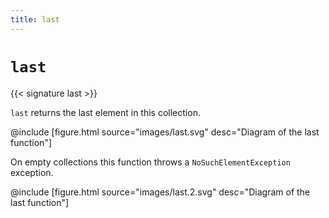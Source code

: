 ```yaml
---
title: last
---
```


# `last`

{{< signature last >}}

`last` returns the last element in this collection.

@include [figure.html source="images/last.svg" desc="Diagram of the last function"]

On empty collections this function throws a `NoSuchElementException` exception.

@include [figure.html source="images/last.2.svg" desc="Diagram of the last function"]
